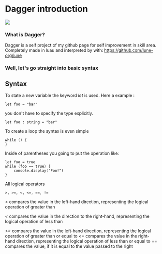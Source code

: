 # Dagger introduction

<img src="https://i.postimg.cc/xTHzrPT9/Frame-1-4.png">

### What is Dagger? 
Dagger is a self project of my github page for self improvement in skill area. Completely made in luau and interpreted by with: https://github.com/lune-org/lune

### Well, let's go straight into basic syntax

## Syntax

To state a new variable the keyword *let* is used. Here a example :
```
let foo = "bar"
```
you don't have to specify the type explicitly.
```
let foo : string = "bar"
```
To create a loop the syntax is even simple
```
while () {
}
```
Inside of parentheses you going to put the operation like:
```
let foo = true
while (foo == true) {
	console.display("Foo!")
}
```
All logical operators 
```
>, >=, <, <=, ==, !=
```
*>* compares the value in the left-hand direction, representing the logical operation of greater than

*<* compares the value in the direction to the  right-hand, representing the logical operation of less than

*>=* compares the value in the left-hand direction, representing the logical operation of greater than or equal to
*<=*  compares the value in the right-hand direction, representing the logical operation of less than or equal to
*==* compares the value, if it is equal to the value passed to the right
